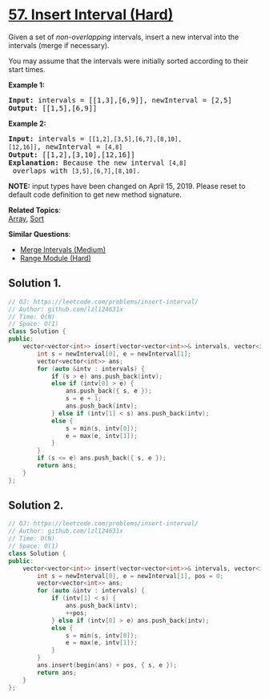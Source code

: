 # [57. Insert Interval (Hard)](https://leetcode.com/problems/insert-interval/)

<p>Given a set of <em>non-overlapping</em> intervals, insert a new interval into the intervals (merge if necessary).</p>

<p>You may assume that the intervals were initially sorted according to their start times.</p>

<p><strong>Example 1:</strong></p>

<pre><strong>Input:</strong> intervals = [[1,3],[6,9]], newInterval = [2,5]
<strong>Output:</strong> [[1,5],[6,9]]
</pre>

<p><strong>Example 2:</strong></p>

<pre><strong>Input:</strong> intervals = <code>[[1,2],[3,5],[6,7],[8,10],[12,16]]</code>, newInterval = <code>[4,8]</code>
<strong>Output:</strong> [[1,2],[3,10],[12,16]]
<strong>Explanation:</strong> Because the new interval <code>[4,8]</code> overlaps with <code>[3,5],[6,7],[8,10]</code>.</pre>

<p><strong>NOTE:</strong>&nbsp;input types have been changed on April 15, 2019. Please reset to default code definition to get new method signature.</p>


**Related Topics**:  
[Array](https://leetcode.com/tag/array/), [Sort](https://leetcode.com/tag/sort/)

**Similar Questions**:
* [Merge Intervals (Medium)](https://leetcode.com/problems/merge-intervals/)
* [Range Module (Hard)](https://leetcode.com/problems/range-module/)

## Solution 1.

```cpp
// OJ: https://leetcode.com/problems/insert-interval/
// Author: github.com/lzl124631x
// Time: O(N)
// Space: O(1)
class Solution {
public:
    vector<vector<int>> insert(vector<vector<int>>& intervals, vector<int>& newInterval) {
        int s = newInterval[0], e = newInterval[1];
        vector<vector<int>> ans;
        for (auto &intv : intervals) {
            if (s > e) ans.push_back(intv);
            else if (intv[0] > e) { 
                ans.push_back({ s, e });
                s = e + 1;
                ans.push_back(intv);
            } else if (intv[1] < s) ans.push_back(intv);
            else {
                s = min(s, intv[0]);
                e = max(e, intv[1]);
            }
        }
        if (s <= e) ans.push_back({ s, e });
        return ans;
    }
};
```

## Solution 2. 

```cpp
// OJ: https://leetcode.com/problems/insert-interval/
// Author: github.com/lzl124631x
// Time: O(N)
// Space: O(1)
class Solution {
public:
    vector<vector<int>> insert(vector<vector<int>>& intervals, vector<int>& newInterval) {
        int s = newInterval[0], e = newInterval[1], pos = 0;
        vector<vector<int>> ans;
        for (auto &intv : intervals) {
            if (intv[1] < s) {
                ans.push_back(intv);
                ++pos;
            } else if (intv[0] > e) ans.push_back(intv);
            else {
                s = min(s, intv[0]);
                e = max(e, intv[1]);
            }
        }
        ans.insert(begin(ans) + pos, { s, e });
        return ans;
    }
};
```